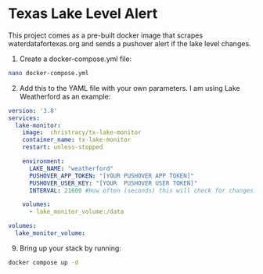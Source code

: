 # Texas Lake Level Alert

This project comes as a pre-built docker image that scrapes waterdatafortexas.org and sends a pushover alert if the lake level changes.

1. Create a docker-compose.yml file:
```bash
nano docker-compose.yml
```

2. Add this to the YAML file with your own parameters. I am using Lake Weatherford as an example:
```yml
version: '3.8'
services:
  lake-monitor:
    image:  christracy/tx-lake-monitor
    container_name: tx-lake-monitor
    restart: unless-stopped

    environment:
      LAKE_NAME: "weatherford"
      PUSHOVER_APP_TOKEN: "[YOUR PUSHOVER APP TOKEN]"
      PUSHOVER_USER_KEY: "[YOUR  PUSHOVER USER TOKEN]"
      INTERVAL: 21600 #How often (seconds) this will check for changes. Default is 6 hours

    volumes:
      - lake_monitor_volume:/data

volumes:
  lake_monitor_volume:
```

9. Bring up your stack by running:

```bash
docker compose up -d
```